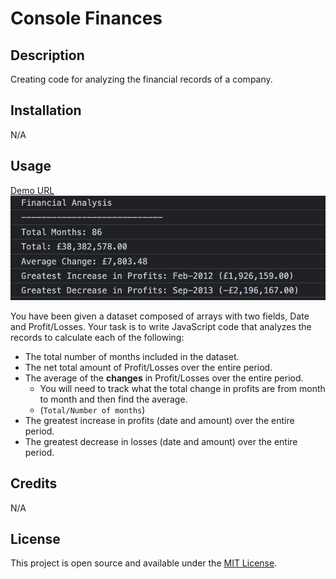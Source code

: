 # Console Finances

## Description

Creating code for analyzing the financial records of a company.

## Installation

N/A

## Usage

[Demo URL](https://celiyo.github.io/console-finances/)
![Portfolio Page Screenshot](assets/images/screenshot.png)

You have been given a dataset composed of arrays with two fields, Date and Profit/Losses.
Your task is to write JavaScript code that analyzes the records to calculate each of the following:

- The total number of months included in the dataset.
- The net total amount of Profit/Losses over the entire period.
- The average of the **changes** in Profit/Losses over the entire period.
  - You will need to track what the total change in profits are from month to month and then find the average.
  - (`Total/Number of months`)
- The greatest increase in profits (date and amount) over the entire period.
- The greatest decrease in losses (date and amount) over the entire period.

## Credits

N/A

## License
This project is open source and available under the [MIT License](LICENSE).
